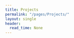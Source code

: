 ```yaml
---
title: Projects
permalink: "/pages/Projects/"
layout: single
header:
  read_time: None
---
```




###


###
